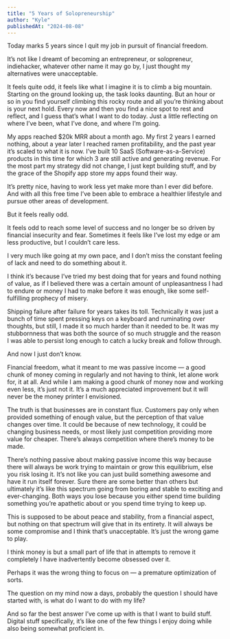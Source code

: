 ```yaml
---
title: "5 Years of Solopreneurship"
author: "Kyle"
publishedAt: "2024-08-08"
---
```


Today marks 5 years since I quit my job in pursuit of financial freedom.

It’s not like I dreamt of becoming an entrepreneur, or solopreneur, indiehacker, whatever other name it may go by, I just thought my alternatives were unacceptable.

It feels quite odd, it feels like what I imagine it is to climb a big mountain. Starting on the ground looking up, the task looks daunting. But an hour or so in you find yourself climbing this rocky route and all you’re thinking about is your next hold. Every now and then you find a nice spot to rest and reflect, and I guess that’s what I want to do today. Just a little reflecting on where I’ve been, what I’ve done, and where I’m going.

My apps reached $20k MRR about a month ago. My first 2 years I earned nothing, about a year later I reached ramen profitability, and the past year it’s scaled to what it is now. I’ve built 10 SaaS (Software-as-a-Service) products in this time for which 3 are still active and generating revenue. For the most part my strategy did not change, I just kept building stuff, and by the grace of the Shopify app store my apps found their way.

It’s pretty nice, having to work less yet make more than I ever did before. And with all this free time I’ve been able to embrace a healthier lifestyle and pursue other areas of development.

But it feels really odd.

It feels odd to reach some level of success and no longer be so driven by financial insecurity and fear. Sometimes it feels like I’ve lost my edge or am less productive, but I couldn’t care less.

I very much like going at my own pace, and I don’t miss the constant feeling of lack and need to do something about it.

I think it’s because I’ve tried my best doing that for years and found nothing of value, as if I believed there was a certain amount of unpleasantness I had to endure or money I had to make before it was enough, like some self-fulfilling prophecy of misery.

Shipping failure after failure for years takes its toll. Technically it was just a bunch of time spent pressing keys on a keyboard and ruminating over thoughts, but still, I made it so much harder than it needed to be. It was my stubbornness that was both the source of so much struggle and the reason I was able to persist long enough to catch a lucky break and follow through.

And now I just don’t know.

Financial freedom, what it meant to me was passive income — a good chunk of money coming in regularly and not having to think, let alone work for, it at all. And while I am making a good chunk of money now and working even less, it’s just not it. It’s a much appreciated improvement but it will never be the money printer I envisioned.

The truth is that businesses are in constant flux. Customers pay only when provided something of enough value, but the perception of that value changes over time. It could be because of new technology, it could be changing business needs, or most likely just competition providing more value for cheaper. There’s always competition where there’s money to be made.

There’s nothing passive about making passive income this way because there will always be work trying to maintain or grow this equilibrium, else you risk losing it. It’s not like you can just build something awesome and have it run itself forever. Sure there are some better than others but ultimately it’s like this spectrum going from boring and stable to exciting and ever-changing. Both ways you lose because you either spend time building something you’re apathetic about or you spend time trying to keep up.

This is supposed to be about peace and stability, from a financial aspect, but nothing on that spectrum will give that in its entirety. It will always be some compromise and I think that’s unacceptable. It’s just the wrong game to play.

I think money is but a small part of life that in attempts to remove it completely I have inadvertently become obsessed over it.

Perhaps it was the wrong thing to focus on — a premature optimization of sorts.

The question on my mind now a days, probably the question I should have started with, is what do I want to do with my life?

And so far the best answer I’ve come up with is that I want to build stuff. Digital stuff specifically, it’s like one of the few things I enjoy doing while also being somewhat proficient in.
